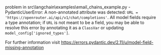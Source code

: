 problem in src\langchain\examples\email_chains_example.py - PydanticUserError: A non-annotated attribute was detected: `URL = 'https://openrouter.ai/api/v1/chat/completions'`. All model fields require a type annotation; if `URL` is not meant to be a field, you may be able to resolve this error by annotating it as a `ClassVar` or updating `model_config['ignored_types']`.

For further information visit https://errors.pydantic.dev/2.11/u/model-field-missing-annotation
